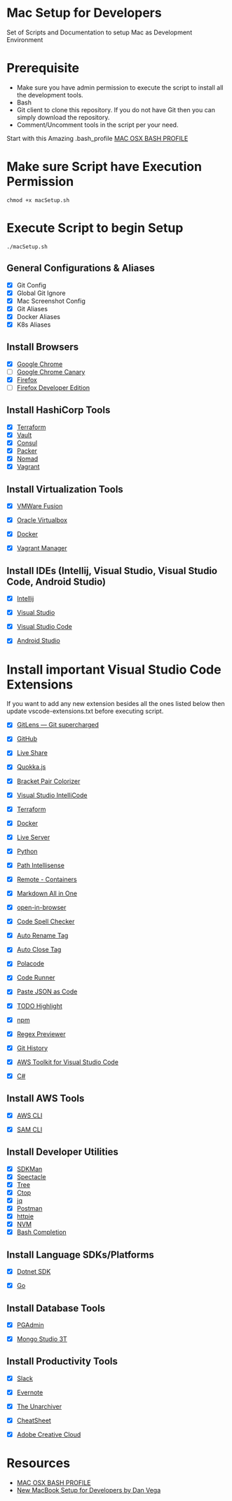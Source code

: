 # **Mac Setup for Developers**
Set of Scripts and Documentation to setup Mac as Development Environment


# **Prerequisite**
- Make sure you have admin permission to execute the script to install all the development tools.
- Bash
- Git client to clone this repository. If you do not have Git then you can simply download the repository.
- Comment/Uncomment tools in the script per your need.

Start with this Amazing .bash_profile [MAC OSX BASH PROFILE](https://natelandau.com/my-mac-osx-bash_profile/)

# **Make sure Script have Execution Permission**
```
chmod +x macSetup.sh
```

# **Execute Script to begin Setup**
```
./macSetup.sh
```

## **General Configurations & Aliases**
- [x] Git Config
- [x] Global Git Ignore
- [x] Mac Screenshot Config
- [x] Git Aliases
- [x] Docker Aliases
- [x] K8s Aliases

## **Install Browsers**
- [x] [Google Chrome](https://www.google.com/chrome/)
- [ ] [Google Chrome Canary](https://www.google.com/chrome/canary/)
- [x] [Firefox](https://www.mozilla.org/en-US/firefox/new/)
- [ ] [Firefox Developer Edition](https://www.mozilla.org/en-US/firefox/developer/)

## **Install HashiCorp Tools**
- [x] [Terraform](https://www.terraform.io)
- [x] [Vault](https://www.vaultproject.io)
- [x] [Consul](https://www.consul.io)
- [x] [Packer](https://www.packer.io)
- [x] [Nomad](https://www.nomadproject.io)
- [x] [Vagrant](https://www.vagrantup.com)

## **Install Virtualization Tools**
- [x] [VMWare Fusion](https://www.vmware.com/products/fusion.html)
- [x] [Oracle Virtualbox](https://www.virtualbox.org)
- [x] [Docker](https://www.docker.com)
- [x] [Vagrant Manager](http://vagrantmanager.com)


## **Install IDEs (Intellij, Visual Studio, Visual Studio Code, Android Studio)**
- [x] [Intellij](https://www.jetbrains.com/idea/)
- [x] [Visual Studio](https://visualstudio.microsoft.com)
- [x] [Visual Studio Code](https://code.visualstudio.com)
- [x] [Android Studio](https://developer.android.com/studio)


# **Install important Visual Studio Code Extensions**
If you want to add any new extension besides all the ones listed below then update vscode-extensions.txt before executing script.
- [x] [GitLens — Git supercharged](https://marketplace.visualstudio.com/items?itemName=eamodio.gitlens)
- [x] [GitHub](https://marketplace.visualstudio.com/items?itemName=KnisterPeter.vscode-github)
- [x] [Live Share](https://marketplace.visualstudio.com/items?itemName=MS-vsliveshare.vsliveshare)
- [x] [Quokka.js](https://marketplace.visualstudio.com/items?itemName=WallabyJs.quokka-vscode)
- [x] [Bracket Pair Colorizer](https://marketplace.visualstudio.com/items?itemName=CoenraadS.bracket-pair-colorizer)
- [x] [Visual Studio IntelliCode](https://marketplace.visualstudio.com/items?itemName=VisualStudioExptTeam.vscodeintellicode)
- [x] [Terraform](https://marketplace.visualstudio.com/items?itemName=mauve.terraform)
- [x] [Docker](https://marketplace.visualstudio.com/items?itemName=ms-azuretools.vscode-docker)
- [x] [Live Server](https://marketplace.visualstudio.com/items?itemName=ritwickdey.LiveServer)
- [x] [Python](https://marketplace.visualstudio.com/items?itemName=ms-python.python)
- [x] [Path Intellisense](https://marketplace.visualstudio.com/items?itemName=christian-kohler.path-intellisense)
- [x] [Remote - Containers](https://marketplace.visualstudio.com/items?itemName=ms-vscode-remote.remote-containers)
- [x] [Markdown All in One](https://marketplace.visualstudio.com/items?itemName=yzhang.markdown-all-in-one)
- [x] [open-in-browser](https://marketplace.visualstudio.com/items?itemName=techer.open-in-browser)
- [x] [Code Spell Checker](https://marketplace.visualstudio.com/items?itemName=streetsidesoftware.code-spell-checker)
- [x] [Auto Rename Tag](https://marketplace.visualstudio.com/items?itemName=formulahendry.auto-rename-tag)
- [x] [Auto Close Tag](https://marketplace.visualstudio.com/items?itemName=formulahendry.auto-close-tag)
- [x] [Polacode](https://marketplace.visualstudio.com/items?itemName=pnp.polacode)
- [x] [Code Runner](https://marketplace.visualstudio.com/items?itemName=formulahendry.code-runner)
- [x] [Paste JSON as Code](https://marketplace.visualstudio.com/items?itemName=quicktype.quicktype)
- [x] [TODO Highlight](https://marketplace.visualstudio.com/items?itemName=wayou.vscode-todo-highlight)
- [x] [npm](https://marketplace.visualstudio.com/items?itemName=eg2.vscode-npm-script)
- [x] [Regex Previewer](https://marketplace.visualstudio.com/items?itemName=chrmarti.regex)
- [x] [Git History](https://marketplace.visualstudio.com/items?itemName=donjayamanne.githistory)
- [x] [AWS Toolkit for Visual Studio Code](https://marketplace.visualstudio.com/items?itemName=AmazonWebServices.aws-toolkit-vscode)
- [x] [C#](https://marketplace.visualstudio.com/items?itemName=ms-vscode.csharp)


## **Install AWS Tools**
- [x] [AWS CLI](https://aws.amazon.com/cli/)
- [x] [SAM CLI](https://docs.aws.amazon.com/serverless-application-model/latest/developerguide/serverless-sam-cli-install.html)


## **Install Developer Utilities**
- [x] [SDKMan](https://sdkman.io)
- [x] [Spectacle](https://www.spectacleapp.com)
- [x] [Tree]()
- [x] [Ctop](https://ctop.sh)
- [x] [jq](https://stedolan.github.io/jq/)
- [x] [Postman](https://www.getpostman.com)
- [x] [httpie](https://httpie.org)
- [x] [NVM](https://github.com/nvm-sh/nvm)
- [x] [Bash Completion](https://github.com/scop/bash-completion)

## **Install Language SDKs/Platforms**
- [x] [Dotnet SDK](https://dotnet.microsoft.com/download)
- [x] [Go](https://golang.org)


## **Install Database Tools**
- [x] [PGAdmin](https://www.pgadmin.org)
- [x] [Mongo Studio 3T](https://studio3t.com)


## **Install Productivity Tools**
- [x] [Slack](https://slack.com)
- [x] [Evernote](https://evernote.com)
- [x] [The Unarchiver](https://theunarchiver.com)
- [x] [CheatSheet](https://mediaatelier.com/CheatSheet/)
- [x] [Adobe Creative Cloud](https://www.adobe.com/creativecloud.html)


# **Resources**
- [MAC OSX BASH PROFILE](https://natelandau.com/my-mac-osx-bash_profile/)
- [New MacBook Setup for Developers by Dan Vega](https://dev.to/therealdanvega/new-macbook-setup-for-developers-2nma)

